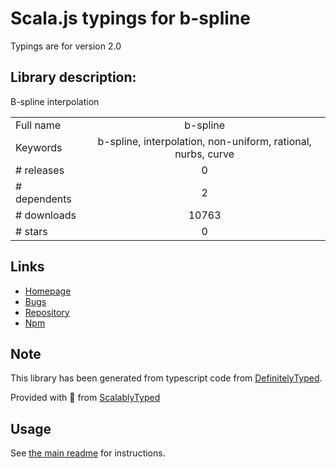 
# Scala.js typings for b-spline

Typings are for version 2.0

## Library description:
B-spline interpolation

|                    |                 |
| ------------------ | :-------------: |
| Full name          | b-spline |
| Keywords           | b-spline, interpolation, non-uniform, rational, nurbs, curve |
| # releases         | 0 |
| # dependents       | 2 |
| # downloads        | 10763 |
| # stars            | 0 |

## Links
- [Homepage](https://github.com/thibauts/b-spline#readme)
- [Bugs](https://github.com/thibauts/b-spline/issues)
- [Repository](https://github.com/thibauts/b-spline)
- [Npm](https://www.npmjs.com/package/b-spline)
    


## Note
This library has been generated from typescript code from [DefinitelyTyped](https://definitelytyped.org).

Provided with :purple_heart: from [ScalablyTyped](https://github.com/oyvindberg/ScalablyTyped)

## Usage
See [the main readme](../../readme.md) for instructions.


